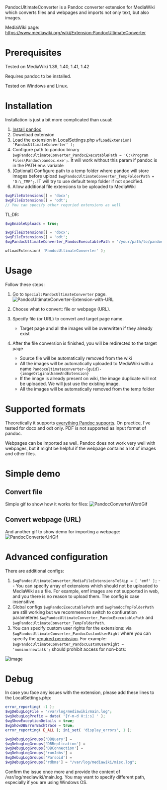 PandocUltimateConverter is a Pandoc converter extension for MediaWiki which converts files and webpages and imports not only text, but also images.

MediaWiki page: https://www.mediawiki.org/wiki/Extension:PandocUltimateConverter

# Prerequisites
Tested on MediaWiki 1.39, 1.40, 1.41, 1.42

Requires pandoc to be installed.

Tested on Windows and Linux.

# Installation
Installation is just a bit more complicated than usual:
1. [Install pandoc](https://pandoc.org/installing.html)
2. Download extension
3. Load the extension in LocalSettings.php ```wfLoadExtension( 'PandocUltimateConverter' );```
4. Configure path to pandoc binary ```$wgPandocUltimateConverter_PandocExecutablePath = 'C:\Program Files\Pandoc\pandoc.exe';```. It will work without this param if pandoc is in the PATH env. variable
6. [Optional] Configure path to a temp folder where pandoc will store images before upload ```$wgPandocUltimateConverter_TempFolderPath = 'D:\_TMP';```. IT will try to use default temp folder if not specified. 
7. Allow additional file extensions to be uploaded to MediaWiki
```php
$wgFileExtensions[] = 'docx';
$wgFileExtensions[] = 'odt';
// You can specify other requried extensions as well
```

TL;DR:
```php
$wgEnableUploads = true;

$wgFileExtensions[] = 'docx';
$wgFileExtensions[] = 'odt';
$wgPandocUltimateConverter_PandocExecutablePath = '/your/path/to/pandoc'; # For example, 'C:\Program Files\Pandoc\pandoc.exe'

wfLoadExtension( 'PandocUltimateConverter' );
```

# Usage
Follow these steps:
1. Go to ```Special:PandocUltimateConverter``` page. ![PandocUltimateConverter-Extension-with-URL](https://github.com/user-attachments/assets/d935bc66-a7f8-4e1f-9d1f-4442c555570b)

2. Choose what to convert: file or webpage (URL).

3. Specify file (or URL) to convert and target page name.
   - Target page and all the images will be overwritten if they already exist
4. After the file conversion is finished, you will be redirected to the target page
   - Source file will be automatically removed from the wiki
   - All the images will be automatically uploaded to MediaWiki with a name ```Pandocultimateconverter-{guid}-{imageOriginalNameAndExtension}```
   - If the image is already present on wiki, the image duplicate will not be uploaded. We will just use the existing image.
   - All the images will be automatically removed from the temp folder
   

# Supported formats
Theoretically it supports [everything Pandoc supports](https://pandoc.org/MANUAL.html#general-options). On practice, I've tested for docx and odt only. 
PDF is not supported as input format of pandoc.

Webpages can be imported as well. Pandoc does not work very well with webpages, but it might be helpful if the webpage contains a lot of images and other files.

# Simple demo
## Convert file
Simple gif to show how it works for files:
![PandocConverterWordGif](https://github.com/user-attachments/assets/3c52a62c-5647-47a9-a941-37ac2ac3c192)

## Convert webpage (URL)
And another gif to show demo for importing a webpage:
![PandocConverterUrlGif](https://github.com/user-attachments/assets/0c1a8855-a09b-42c8-9e94-003bd5487404)

# Advanced configuration
There are additional configs:
1.  ```$wgPandocUltimateConverter_MediaFileExtensionsToSkip = [ 'emf' ];``` -- You can specify array of extensions which should not be uploaded to MediaWiki as a file. For example, emf images are not supported in web, and you there is no reason to upload them. The config is case insensitive.
2. Global configs ```$wgPandocExecutablePath``` and ```$wgPandocTmpFolderPath ``` are still working but we recommend to switch to confiuration parameteres ```$wgPandocUltimateConverter_PandocExecutablePath``` and ```$wgPandocUltimateConverter_TempFolderPath```.
3. You can specify custom user rights for the extensions: via ```$wgPandocUltimateConverter_PandocCustomUserRight``` where you can specify the [required permission](https://www.mediawiki.org/wiki/Manual:User_rights#List_of_permissions). For example: ```$wgPandocUltimateConverter_PandocCustomUserRight = 'nominornewtalk';``` should prohibit access for non-bots:

![image](https://github.com/user-attachments/assets/550ec70b-60fe-4074-b0aa-acb475aed9ab)

# Debug
In case you face any issues with the extension, please add these lines to the LocalSettings.php:

```php
error_reporting( -1 );
$wgDebugLogFile = "/var/log/mediawiki/main.log";
$wgDebugLogPrefix = date( '[Y-m-d H:i:s] ' );
$wgShowExceptionDetails = true;
$wgShowDBErrorBacktrace = true;
error_reporting( E_ALL ); ini_set( 'display_errors', 1 );

$wgDebugLogGroups['DBQuery'] =
$wgDebugLogGroups['DBReplication'] =
$wgDebugLogGroups['DBConnection'] =
$wgDebugLogGroups['runJobs'] =
$wgDebugLogGroups['Parsoid'] =
$wgDebugLogGroups['rdbms'] = "/var/log/mediawiki/misc.log";
```
Confirm the issue once more and provide the content of /var/log/mediawiki/main.log. You may want to specify different path, especially if you are using Windows OS.
